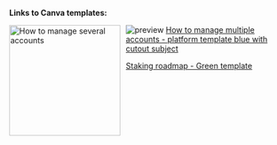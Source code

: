 **Links to Canva templates:**

<img src="/How%20to%20manage%20several%20accounts2.png"
     alt="How to manage several accounts"
     style="float: left; margin-right: 10px; width: 200px" />
![preview](/How%20to%20manage%20several%20accounts2.png)
[How to manage multiple accounts - platform template blue with cutout subject](https://www.canva.com/design/DAEH9e2OaII/share/preview?token=XkznY3NGXDPH4W6eaOPTvw&role=EDITOR&utm_content=DAEH9e2OaII&utm_campaign=designshare&utm_medium=link&utm_source=sharebutton)

[Staking roadmap - Green template](https://www.canva.com/design/DAEH80wxe84/-XtsdBRTwul6N_mra74ixw/view?utm_content=DAEH80wxe84&utm_campaign=designshare&utm_medium=link&utm_source=homepage_design_menu)
